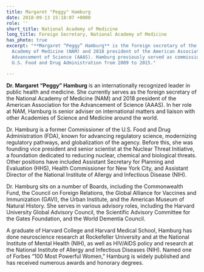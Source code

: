 ```yaml
---
title: Margaret "Peggy" Hamburg
date: 2018-09-13 15:18:07 +0000
role: ''
short_title: National Academy of Medicine
long_title: Foreign Secretary, National Academy of Medicine
has_photo: true
excerpt: "**Margaret “Peggy” Hamburg** is the foreign secretary of the National
  Academy of Medicine (NAM) and 2018 president of the American Association for the
  Advancement of Science (AAAS). Hamburg previously served as commissioner of the
  U.S. Food and Drug Administration from 2009 to 2015."

---
```

**Dr. Margaret “Peggy” Hamburg** is an internationally recognized leader in public health and medicine. She currently serves as the foreign secretary of the National Academy of Medicine (NAM) and 2018 president of the American Association for the Advancement of Science (AAAS). In her role at NAM, Hamburg is senior adviser on international matters and liaison with other Academies of  Science and Medicine around the world.  
  
Dr. Hamburg is a former Commissioner of the U.S. Food and Drug Administration (FDA), known for advancing regulatory science, modernizing regulatory pathways, and globalization of the agency. Before this, she was founding vice president and senior scientist at the Nuclear Threat Initiative, a foundation dedicated to reducing nuclear, chemical and biological threats. Other positions have included Assistant Secretary for Planning and Evaluation (HHS), Health Commissioner for New York City, and Assistant Director of the National Institute of Allergy and Infectious Disease (NIH).   
  
Dr. Hamburg sits on a number of Boards, including the Commonwealth Fund, the Council on Foreign Relations, the Global Alliance for Vaccines and Immunization (GAVI), the Urban Institute, and the American Museum of Natural History. She serves in various advisory roles, including the Harvard University Global Advisory Council, the Scientific Advisory Committee for the Gates Foundation, and the World Dementia Council.   
  
A graduate of Harvard College and Harvard Medical School, Hamburg has done neuroscience research at Rockefeller University and at the National Institute of Mental Health (NIH), as well as HIV/AIDS policy and research at the National Institute of Allergy and Infectious Diseases (NIH). Named one of Forbes “100 Most Powerful Women,” Hamburg is widely published and has received numerous awards and honorary degrees.